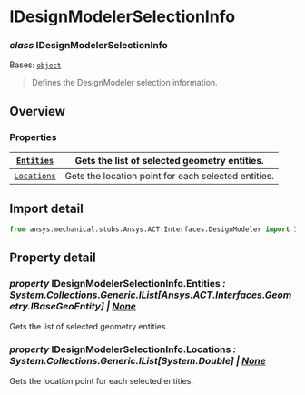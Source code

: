 # IDesignModelerSelectionInfo

### *class* IDesignModelerSelectionInfo

Bases: [`object`](https://docs.python.org/3/library/functions.html#object)

> Defines the DesignModeler selection information.

> <!-- !! processed by numpydoc !! -->

## Overview

### Properties

| [`Entities`](#IDesignModelerSelectionInfo.Entities)   | Gets the list of selected geometry entities.        |
|-------------------------------------------------------|-----------------------------------------------------|
| [`Locations`](#IDesignModelerSelectionInfo.Locations) | Gets the location point for each selected entities. |

## Import detail

```python
from ansys.mechanical.stubs.Ansys.ACT.Interfaces.DesignModeler import IDesignModelerSelectionInfo
```

## Property detail

### *property* IDesignModelerSelectionInfo.Entities *: System.Collections.Generic.IList[Ansys.ACT.Interfaces.Geometry.IBaseGeoEntity] | [None](https://docs.python.org/3/library/constants.html#None)*

Gets the list of selected geometry entities.

<!-- !! processed by numpydoc !! -->

### *property* IDesignModelerSelectionInfo.Locations *: System.Collections.Generic.IList[System.Double] | [None](https://docs.python.org/3/library/constants.html#None)*

Gets the location point for each selected entities.

<!-- !! processed by numpydoc !! -->
